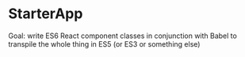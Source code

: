 # StarterApp

Goal: write ES6 React component classes in conjunction with Babel to transpile the whole thing in ES5 (or ES3 or something else)
